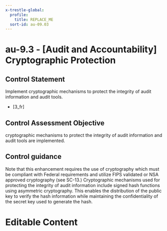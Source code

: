 ```yaml
---
x-trestle-global:
  profile:
    title: REPLACE_ME
  sort-id: au-09.03
---
```


# au-9.3 - \[Audit and Accountability\] Cryptographic Protection

## Control Statement

Implement cryptographic mechanisms to protect the integrity of audit information and audit tools.

- \[3_fr\]

## Control Assessment Objective

cryptographic mechanisms to protect the integrity of audit information and audit tools are implemented.

## Control guidance

Note that this enhancement requires the use of cryptography which must be compliant with Federal requirements and utilize FIPS validated or NSA approved cryptography (see SC-13.)
Cryptographic mechanisms used for protecting the integrity of audit information include signed hash functions using asymmetric cryptography. This enables the distribution of the public key to verify the hash information while maintaining the confidentiality of the secret key used to generate the hash.

# Editable Content

<!-- Make additions and edits below -->
<!-- The above represents the contents of the control as received by the profile, prior to additions. -->
<!-- If the profile makes additions to the control, they will appear below. -->
<!-- The above markdown may not be edited but you may edit the content below, and/or introduce new additions to be made by the profile. -->
<!-- If there is a yaml header at the top, parameter values may be edited. Use --set-parameters to incorporate the changes during assembly. -->
<!-- The content here will then replace what is in the profile for this control, after running profile-assemble. -->
<!-- The current profile has no added parts for this control, but you may add new ones here. -->
<!-- Each addition must have a heading either of the form ## Control my_addition_name -->
<!-- or ## Part a. (where the a. refers to one of the control statement labels.) -->
<!-- "## Control" parts are new parts added after the statement part. -->
<!-- "## Part" parts are new parts added into the top-level statement part with that label. -->
<!-- Subparts may be added with nested hash levels of the form ### My Subpart Name -->
<!-- underneath the parent ## Control or ## Part being added -->
<!-- See https://ibm.github.io/compliance-trestle/tutorials/ssp_profile_catalog_authoring/ssp_profile_catalog_authoring for guidance. -->
